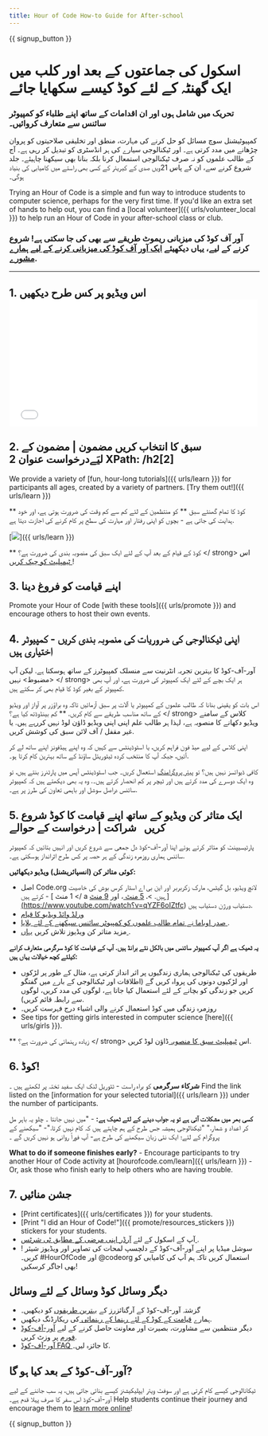 ```yaml
---
title: Hour of Code How-to Guide for After-school
---
```


{{ signup_button }}

# اسکول کی جماعتوں کے بعد اور کلب میں ایک گھنٹہ کے لئے کوڈ کیسے سکھایا جائے

### تحریک میں شامل ہوں اور ان اقدامات کے ساتھ اپنے طلباء کو کمپیوٹر سائنس سے متعارف کروائیں۔

کمپیوٹیشنل سوچ مسائل کو حل کرنے کی مہارت، منطق اور تخلیقی صلاحیتوں کو پروان چڑھانے میں مدد کرتی ہے۔ اور ٹیکنالوجی سیارے کی ہر انڈسٹری کو تبدیل کر رہی ہے۔ آج کے طالب علموں کو نہ صرف ٹیکنالوجی استمعال کرنا بلکہ بنانا بھی سیکھنا چاہیئے۔ جلد شروع کرنے سے، ان کے پاس 21ویں صدی کے کیریئر کے کسی بھی راستے میں کامیابی کی بنیاد ہوگی۔

Trying an Hour of Code is a simple and fun way to introduce students to computer science, perhaps for the very first time. If you'd like an extra set of hands to help out, you can find a [local volunteer]({{ urls/volunteer_local }}) to help run an Hour of Code in your after-school class or club.

### آور آف کوڈ کی میزبانی ریموٹ طریقے سے بھی کی جا سکتی ہے! شروع کرنے کے لیے، یہاں دیکھیئے [ایک آور آف کوڈ کی میزبانی کرنے کے لیے ہمارے مشورے](https://hourofcode.com/us/how-to/virtual).

* * *

## 1. اس ویڈیو پر کس طرح دیکھیں <iframe width="500" height="255" src="//www.youtube.com/embed/SrnvvWDm73k" frameborder="0" allowfullscreen mark="crwd-mark"></iframe> 

## 2. سبق کا انتخاب کریں مضمون | مضمون کے لیَےدرخواست عنوان 2 XPath: /h2[2]

We provide a variety of [fun, hour-long tutorials]({{ urls/learn }}) for participants all ages, created by a variety of partners. [Try them out!]({{ urls/learn }})

** کوڈ کا تمام گھنٹے سبق ** کو منتظمین کے لئے کم سے کم وقت کی ضرورت ہوتی ہے، اور خود ہدایت کی جاتی ہے - بچوں کو اپنی رفتار اور مہارت کی سطح پر کام کرنے کی اجازت دیتا ہے.

[![](/images/fit-700/tutorials.png)]({{ urls/learn }})

** کوڈ کے قیام کے بعد آپ کے لئے ایک سبق کی منصوبہ بندی کی ضرورت ہے؟ </ strong> اس [ ٹیمپلیٹ کو چیک کریں ](/files/AfterschoolEducatorLessonPlanOutline.docx)!</p> 

## 3. اپنے قیامت کو فروغ دینا

Promote your Hour of Code [with these tools]({{ urls/promote }}) and encourage others to host their own events.

## 4. اپنی ٹیکنالوجی کی ضروریات کی منصوبہ بندی کریں - کمپیوٹر اختیاری ہیں

آور-آف-کوڈ کا بہترین تجربہ انٹرنیت سے منسلک کمپیوٹرز کے ساتھ ہوسکتا ہے. لیکن آپ <مضبوط> نہیں </ strong> ہر ایک بچے کے لئے ایک کمپیوٹر کی ضرورت ہے، اور آپ بھی کمپیوٹر کے بغیر کوڈ کا قیام بھی کر سکتے ہیں.

اس بات کو یقینی بنانا کہ طالب علموں کے کمپیوٹر یا آلات پر سبق آزمائیں تاکہ وہ براؤزر پر آواز اور ویڈیو کے ساتھ مناسب طریقے سے کام کریں. ** کم بینڈوڈتھ کیا ہے؟ </ strong> کلاس کے سامنے ویڈیو دکھانے کا منصوبہ ہے، لہذا ہر طالب علم اپنی اپنی ویڈیو ڈاؤن لوڈ نہیں کررہے ہیں. یا غیر مقفل / آف لائن سبق کی کوشش کریں.</p> 

اپنی کلاس کے لیے ھیڈ فون فراہم کریں، یا اسٹوڈینٹس سے کہیں کہ وہ اپنے ہیڈفونز اپنے ساتھ لے کر آئیں، جبکہ آپ کا منتخب کردہ ٹیٹوریئل ساؤنڈ کے ساتھ بہترین کام کرتا ہو۔.

کافی ڈیوائسز نہیں ہیں؟ </strong> تو [پیئر پروگرامنگ](https://www.youtube.com/watch?v=vgkahOzFH2Q) استعمال کریں۔ جب اسٹوڈینٹس آپس میں پارٹنرز بنتے ہیں، تو وہ ایک دوسرے کی مدد کرتے ہیں اور ٹیچر پر کم انحصار کرتے ہیں۔. وہ یہ بھی دیکھتے ہیں کہ کمپیوٹر سائنس دراصل سوشل اور باہمی تعاون کی طرز پر ہے۔.

## 5. ایک متاثر کن ویڈیو کے ساتھ اپنے قیامت کا کوڈ شروع کریں   شراکت | درخواست کے حوالے

پارٹیسیپنٹ کو متاثر کرتے ہوئے اپنا آور-آف-کوڈ دل جمعی سے شروع کریں اور انہیں بتائیں کہ کمپیوٹر سائنس ہماری روزمرہ زندگی کے ہر حصہ پر کس طرح اثرانداز ہوسکتی ہے۔.

**کوئی متاثر کن (انسپائریشنل) ویڈیو دیکھائیں:**

- اصل Code.org لانچ ویڈیو، بل گیٹس، مارک زکربربر اور این بی اے اسٹار کرس بوش کی خاصیت کرتے ہیں - [ 1 منٹ </ a ہیں. >، [ 5 منٹ ](https://www.youtube.com/watch؟v=nKIu9yen5nc)، اور <a href = "https://www.youtube.com/watch؟v = dU1xS07N-FA "> 9 منٹ ](https://www.youtube.com/watch؟v=qYZF6oIZtfc) دستیاب ورژن دستیاب ہیں.
- [ ورلڈ وائڈ ویڈیو کا قیام ](https://www.youtube.com/watch؟v=KsOIlDT145A)
- [ صدر اوباما نے تمام طالب علموں کو کمپیوٹر سائنس سیکھنے کے لئے بلایا ](https://www.youtube.com/watch؟v=6XvmhE1J9PY).
- مزید متاثر کن ویڈیوز تلاش کریں [ یہاں ](https://www.youtube.com/playlist؟list=PLzdnOPI1iJNfpD8i4Sx7U0y2MccnrNZuP).

**یہ ٹھیک ہے اگر آپ کمپیوٹر سائنس میں بالکل نئے برانڈ ہیں. آپ کے قیامت کا کوڈ سرگرمی متعارف کرانے کیلئے کچھ خیالات یہاں ہیں:**

- طریقوں کی ٹیکنالوجی ہماری زندگیوں پر اثر انداز کرتی ہے، مثال کے طور پر لڑکوں اور لڑکیوں دونوں کی پرواہ کریں گے (اطلاقات اور ٹیکنالوجی کے بارے میں گفتگو کریں جو زندگی کو بچانے کے لئے استعمال کیا جاتا ہے، لوگوں کی مدد کریں، لوگوں سے رابطہ قائم کریں).
- روزمرہ زندگی میں کوڈ استعمال کرنے والی اشیاء درج فہرست کریں۔
- See tips for getting girls interested in computer science [here]({{ urls/girls }}).

** زیادہ رہنمائی کی ضرورت ہے؟ </ strong> اس [ ٹیمپلیٹ سبق کا منصوبہ ](/files/AfterschoolEducatorLessonPlanOutline.docx) ڈاؤن لوڈ کریں.</p> 

## 6. کوڈ!

**شرکاء سرگرمی** کو براہ راست - ٹٹوریل لنک ایک سفید تختہ پر لکھتے ہیں ۔ Find the link listed on the [information for your selected tutorial]({{ urls/learn }}) under the number of participants.

**کسی بھر میں مشکلات آتی ہے تو یہ جواب دینے کے لئے ٹھیک ہے:** - "میں نہیں جانتا ۔ چلو یہ باہر مل کر اعداد و شمار." "ٹیکنالوجی ہمیشہ جس طرح کے ہم چاہتے ہیں کہ کام نہیں کرتا."- "سیکھنے کے پروگرام کے لئے؛ ایک نئی زبان سیکھنے کی طرح ہے- آپ فوراً روانی ہو نہیں کریں گے ۔

**What to do if someone finishes early?** - Encourage participants to try another Hour of Code activity at [hourofcode.com/learn]({{ urls/learn }}) - Or, ask those who finish early to help others who are having trouble.

## 7. جشن منائیں

- [Print certificates]({{ urls/certificates }}) for your students.
- [Print "I did an Hour of Code!"]({{ promote/resources_stickers }}) stickers for your students.
- آپ کے اسکول کے لئے [ آرڈر اپنی مرضی کے مطابق ٹی شرٹس ](http://blog.code.org/post/132608499493/hour-of-code-shirts-and-more).
- ! سوشل میڈیا پر اپنے آور-آف-کوڈ کے دلچسپ لمحات کی تصاویر اور ویڈیوز شیئر کریں۔ #HourOfCode اور @codeorg استعمال کریں تاکہ ہم آپ کی کامیابی کو بھی اجاگر کرسکیں!

## دیگر وسائل کوڈ وسائل کے لئے وسائل

- گزشتہ آور-آف-کوڈ کے آرگنائزرز کے [بہترین طریقوں](http://www.slideshare.net/TeachCode/hour-of-code-best-practices-for-successful-educators-51273466) کو دیکھیں۔
- ہمارے [ قیامت کے کوڈ کے لئے رہنما کے رہنمائی ](https://youtu.be/EJeMeSW2-Mw) کی ریکارڈنگ دیکھیں.
- دیگر منتظمین سے مشاورت، بصیرت اور معاونت حاصل کرنے کے لیے [آور-آف-کوڈ فورم](http://forum.code.org/c/plc/hour-of-code) پر وزٹ کریں.
- [آور-آف-کوڈ FAQ ](https://support.code.org/hc/en-us/categories/200147083-Hour-of-Code)کا جائزہ لیں۔.

## آور-آف-کوڈ کے بعد کیا ہو گا?

ٹیکانالوجی کیسے کام کرتی ہے اور سوفٹ ویئر ایپلیکیشنز کیسے بنائی جاتی ہیں، یہ سب جاننے کے لیے آور-آف-کوڈ اس سفر کا صرف پہلا قدم ہے۔ Help students continue their journey and encourage them to [learn more online](/beyond)!

{{ signup_button }}